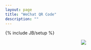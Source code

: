 ```yaml
---
layout: page
title: "WeChat QR Code"
description: ""
---
```

{% include JB/setup %}
<style>
div.bbbox {
	margin-right:0px;
	margin-left:0px;
	margin-top:0px;
	max-width:880px;
	width:auto;
	height:1000px;
	bottom:0;
}
iframe {
	width:100%;
	max-width:880px;
	height:1000px;
}
</style>
<center>
<div class="bbbox">
<img src="{{ BASE_PATH }}/images/wechatQR.jpg">
</div>
</center>
